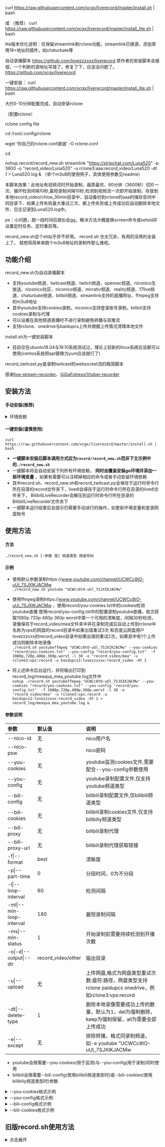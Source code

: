 curl https://raw.githubusercontent.com/xcgx/liverecord/master/install.sh | bash

或
（推荐）
curl https://raw.githubusercontent.com/xcgx/liverecord/master/install_lite.sh | bash

lite版本优化说明：仅保留streamlink和rclone功能，streamlink已换源，添加常用18+地址的插件，如chaturbate等

自动录播脚本
https://github.com/lovezzzxxx/liverecord
原作者的安装脚本会报错，一个判断的源地址写错了，修复了下，应该没问题了。
https://github.com/xcgx/liverecord

一键安装：
curl https://raw.githubusercontent.com/xcgx/liverecord/master/install_lite.sh | bash

大约5-10分钟配置完成，自动安装rclone

（配置rclone）

rclone config file

cd /root/.config/rclone

wget ‘你自己的rclone.conf直链’ -O rclone.conf


cd

nohup record/record_new.sh streamlink "https://stripchat.com/Luna520" -p 3600 -o "record_video/Luna520" -u rclone3:aaa:record_video/Luna520 -dt 1 > Luna520.log &
（举个m3u8的使用例子，具体使用参数见readme）

本脚本效果：此地址有视频流时开始录制，画质最优、60分钟（3600秒）切片一次、循环检测间隔10秒,最短录制间隔10秒,检测到视频流一次即开始录制、存放到本地record_video/chloe_30min目录中、自动备份到rclone的aaa的储存空间中同目录下、如果上传失败最大重试三次、都上传失败或上传成功后自动删除本地文件、日志记录到Luna520.log中。


ps：小问题，跑一段时间后貌似会gg，解决方法大概是换screen命令或setsid并设置定时任务、定时重启等。

record_new.sh这个sh似乎并不好用。
record.sh 也太冗余，有用的没用的全装上了。
就想简简单单跑个m3u8地址的录制咋那么难呢。


## 功能介绍
record_new.sh为自动录播脚本  
  * 支持youtube频道、twitcast频道、twitch频道、openrec频道、niconico生放送、niconico社区、niconico频道、mirrativ频道、reality频道、17live频道、chaturbate频道、bilibili频道、streamlink支持的直播网址、ffmpeg支持的m3u8地址
  * 其中youtube支持cookies录制，niconico支持登录账号录制，bilibili支持cookies录制与代理
  * 可以设置在其他频道直播时不进行录制避免转播与双推流
  * 支持rclone、onedrive与baidupcs上传并根据上传情况清理本地文件  

install.sh为一键安装脚本
  * 目前仅在ubuntu18.04与19.10系统测试过，理论上较新的linux系统应该都可以使用(centos系统把apt替换为yum应该就行了)  

record_twitcast.py是录制twitcast的websocket流的精简脚本

感谢[live-stream-recorder](https://github.com/printempw/live-stream-recorder)、[GiGaFotress/Vtuber-recorder](https://github.com/GiGaFotress/Vtuber-recorder)  

## 安装方法
#### 手动安装(推荐)

<details>
<summary>环境依赖</summary>

  * 自动录播脚本，安装方法为`mkdir record ; wget -O "record/record_new.sh" "https://github.com/xcgx/liverecord/raw/master/record_new.sh" ; chmod +x record/record_new.sh`
  * [ffmpeg](https://github.com/FFmpeg/FFmpeg)，安装方法为`sudo apt install ffmpeg`。
  * [streamlink](https://github.com/streamlink/streamlink)(基于python3)，安装方法为`pip3 install streamlink`。
  * [livedl](https://github.com/nnn-revo2012/livedl)(基于go，原项目[himananiito/livedl](https://github.com/himananiito/livedl)已失效)，具体编译安装方法可以参考作者的说明， __请将编译完成的livedl文件放置于运行时命令行所在目录的livedl/文件夹内__ 。否则无法使用twitcast、nicolv、nicoco、nicoch参数。
  * [record_twitcast.py文件](https://github.com/lovezzzxxx/liverecord/blob/master/record_twitcast.py)(基于python3 websocket库)，安装方法为`mkdir record ; wget -O "record/record_twitcast.py" "https://github.com/lovezzzxxx/liverecord/raw/master/record_twitcast.py" ; chmod +x "record/record_twitcast.py"`， __如果手动安装请将record_twitcast.py文件放置于运行时命令行所在目录的record/文件夹内并给予可执行权限即可__ 。否则无法使用twitcastpy参数。
  * [you-get](https://github.com/soimort/you-get)(基于python3)，安装方法为`pip3 install you-get`。否则无法使用bilibiliy参数。
  * [BilibiliLiveRecorder](https://github.com/nICEnnnnnnnLee/BilibiliLiveRecorder)(基于java)，安装方法为`mkdir BilibiliLiveRecorder ; cd BilibiliLiveRecorder ; wget https://github.com/nICEnnnnnnnLee/BilibiliLiveRecorder/releases/download/V2.13.0/BilibiliLiveRecord.v2.13.0.zip ; unzip BilibiliLiveRecord.v2.13.0.zip ; rm BilibiliLiveRecord.v2.13.0.zip ; cd ..`。否则无法使用bilibilir参数。
  * [rclone](https://github.com/rclone/rclone)(支持onedrive、googledrive、dropbox等多种网盘，需登录后使用)，安装方法为`curl https://rclone.org/install.sh | sudo bash`，配置方法为`rclone config`后根据说明进行。否则无法使用rclone上传。
  * [OneDriveUploader](https://github.com/MoeClub/OneList/tree/master/OneDriveUploader)(支持包括世纪互联版在内的各种onedrive网盘，需登录后使用)，安装和登录方法可以参考[Rat's Blog](https://www.moerats.com/archives/1006)。否则无法使用onedrive上传。
  * [BaiduPCS-Go](https://github.com/qjfoidnh/BaiduPCS-Go)(给予go，支持百度云网盘，需登录后使用，原项目[iikira/BaiduPCS-Go](https://github.com/iikira/BaiduPCS-Go)已失效)，安装和登录方法可以参考作者的说明。否则无法使用baidupan上传。

</details>

#### 一键安装(谨慎使用)

`curl https://raw.githubusercontent.com/xcgx/liverecord/master/install.sh | bash`  
  * __一键脚本安装后脚本调用方式应为`record/record_new.sh`而非下文示例中的`./record_new.sh`__
  * 一键脚本将会自动安装下列所有环境依赖， __同时会覆盖安装go环境并添加一些环境变量__ ，如果有需要可以注释掉相应的命令或者手动安装环境依赖
  * 其中record.sh、record_new.sh和record_twitcast.py会保存于运行时命令行所在目录的record文件夹下，livedl会保存于运行时命令行所在目录的livedl文件夹下， BilibiliLiveRecorder会解压到运行时命令行所在目录的BilibiliLiveRecorder文件夹下
  * 一键脚本运行结束后会提示仍需要手动进行的操作，如更新环境变量和登录网盘账号  

## 使用方法
#### 方法
`./record_new.sh [-参数 值] 频道类型 频道号码`

#### 示例
  * 使用默认参数录制https://www.youtube.com/channel/UCWCc8tO-uUl_7SJXIKJACMw  
`./record_new.sh youtube "UCWCc8tO-uUl_7SJXIKJACMw"`  

  * 使用ffmpeg录制https://www.youtube.com/channel/UCWCc8tO-uUl_7SJXIKJACMw ，使用record/you-cookies.txt中的cookeis检测youtube直播 使用record/you-config.txt中的配置录制youtube直播，依次获取1080p 720p 480p 360p worst中第一个可用的清晰度，间隔30秒检测，录像保存于record_video/mea文件夹中并在录制完成后自动上传到rclone中名称为vps的网盘的record目录中如果出错重试3次 和百度云网盘用户lovezzzxxx的record_video目录中如果出错则重试2次，如果其中有1个上传成功则删除本地录像  
`./record.sh youtubeffmpeg "UCWCc8tO-uUl_7SJXIKJACMw" --you-cookies "record/you-cookies.txt" --you-config "record/you-config.txt"  -f 1080p,720p,480p,360p,worst -l 30 -o "record_video/mea" -u rclone3:vps:record -u baidupcs2:lovezzzxxx:record_video -dt 1`  

  * 将上述命令后台运行，并将输出打印到record_log/meaqua_mea_youtube.log文件中  
`nohup ./record.sh youtubeffmpeg "UCWCc8tO-uUl_7SJXIKJACMw" --you-cookies "record/you-cookies.txt" --you-config "record/you-config.txt"  -f 1080p,720p,480p,360p,worst -l 30 -o "record_video/mea" -u rclone3:vps:record -u baidupcs2:lovezzzxxx:record_video -dt 1 > record_log/meaqua_mea_youtube.log &`

#### 参数说明
参数|默认值|说明
:---|:---|:---
--nico-id|无|nico用户名
--nico-psw|无|nico密码
--you-cookies|无|youtube监测cookies文件,需要配合--you-config参数使用
--you-config|无|youtube录制配置文件,仅支持youtube频道类型
--bili-config|无|bilibili录制配置文件,仅bilibili频道类型
--bili-cookies|无|bilibili录制cookies文件,仅支持bilibiliy频道类型
--bili-proxy|无|bilibili录制代理
--bili-proxy-url|无|bilibili录制代理获取链接
-f\|--format|best|清晰度
-p\|--part-time|0|分段时间，0为不分段
-l\|--loop-interval|60|检测间隔
-ml\|--min-loop-interval|180|最短录制间隔
-ms\|--min-status|1|开始录制前需要持续检测到开播次数
-o\|-d\|--output\|--dir|record_video/other|输出目录
-u\|--upload|无|上传网盘,格式为网盘类型重试次数:盘符:路径，网盘类型支持rclone paidupcs onedrive，例如rclone3:vps:record
-dt\|--delete-type|1|删除本地录像需要成功上传的数量，默认为1，del为强制删除，keep为强制保留，all为需要全部上传成功
-e\|--except|无|排除转播，格式同录制频道，如-e youtube "UCWCc8tO-uUl_7SJXIKJACMw
* youtube会限需要--you-cookies(用于监测)与--you-config(用于录制)同时使用
* bilibili会限需要--bili-config(使用bilibili频道类型时)或--bili-cookies(使用bilibiliy频道类型时)参数


<details>
<summary>--you-cookies格式示例</summary>

```
# Netscape HTTP Cookie File
.youtube.com	TRUE	/	FALSE	1669471182	SID	aaaaaaaaaaaaaaaaaaaaaa.
.youtube.com	TRUE	/	FALSE	1648408153	HSID	aaaaaaaaaaaaaaa
.youtube.com	TRUE	/	FALSE	1648408153	SSID	aaaaaaaaaaaaaaaa
.youtube.com	TRUE	/	FALSE	1648408153	APISID	aaaaaaaaaaaaaa/aaaaaaaaaaaaaaa
.youtube.com	TRUE	/	FALSE	1648408153	SAPISID	aaaaaaaaaaaa/aaaaaaaaaaaaaaa
```
* 浏览器中打开www.bilibili.com时按f12，打开"网络"中带有cookies的请求，复制请求头中的cookeis如`SID=aaaaaaaaaaaaaaaaaaaaaa.; HSID=aaaaaaaaaaaaaaa; SSID=aaaaaaaaaaaaaaaa; APISID=aaaaaaaaaaaaaa/aaaaaaaaaaaaaaa; SAPISID=aaaaaaaaaaaa/aaaaaaaaaaaaaaa`到[cookies转换](http://tools.bugscaner.com/cookietocookiejar/)中并设置作用域为`.youtube.com`，将结果保存到任意文本文档中并在参数中设置运行时相对路径即可，推荐在首行添加示例中的注释

</details>


<details>
<summary>--you-config格式示例</summary>

```
http-cookie=SID=aaaaaaaaaaaaaaaaaaaaaa.
http-cookie=HSID=aaaaaaaaaaaaaaa
http-cookie=SSID=aaaaaaaaaaaaaaaa
http-cookie=APISID=aaaaaaaaaaaaaa/aaaaaaaaaaaaaaa
http-cookie=SAPISID=aaaaaaaaaaaa/aaaaaaaaaaaaaaa
```
* 获取cookies方法同上，将结果修改为上述格式后保存到任意文本文档中并在参数中设置运行时相对路径即可

</details>


<details>
<summary>--bili-config格式示例</summary>

```
http-cookie=DedeUserID=aaaaaa
http-cookie=DedeUserID__ckMd5=aaaaaaaaaaaa
http-cookie=SESSDATA=aaaa%2Caaaaa
http-cookie=bili_jct=aaaaaaaa
http-cookie=sid=aaaaaa
```

</details>


<details>
<summary>--bili-cookies格式示例</summary>

```
# Netscape HTTP Cookie File
.bilibili.com	TRUE	/	FALSE	1606047748	DedeUserID	aaaaaa
.bilibili.com	TRUE	/	FALSE	1606047748	DedeUserID__ckMd5	aaaaaaaaaaaa
.bilibili.com	TRUE	/	FALSE	1606047748	SESSDATA	aaaa%2Caaaaa
.bilibili.com	TRUE	/	FALSE	1606047748	bili_jct	aaaaaaaa
.bilibili.com	TRUE	/	FALSE	1606047748	sid	aaaaaa
```

</details>

## 旧版record.sh使用方法

<details>
<summary>点击展开</summary>

record.sh基本功能同上，但使用方式有较大区别。另外youtube与bilibili不支持cookies录制，仅bilibili支持排除转播，不支持任意多个网盘上传。

## record.sh使用方法
#### 方法
`./record.sh youtube|youtubeffmpeg|twitcast|twitcastffmpeg|twitcastpy|twitch|openrec|nicolv[:用户名,密码]|nicoco[:用户名,密码]|nicoch[:用户名,密码]|mirrativ|reality|17live|chaturbate|bilibili|bilibiliproxy[,代理ip:代理端口]|bilibilir|bilibiliproxyr[,代理ip:代理端口]|streamlink|m3u8 频道号码 [best|其他清晰度] [loop|once|视频分段时间] [10,10,1|循环检测间隔,最短录制间隔,录制开始所需连续检测开播次数] [record_video/other|其他本地目录] [nobackup|rclone:网盘名称:|onedrive|baidupan[重试次数][keep|del]] [noexcept|排除转播的youtube频道号码] [noexcept|排除转播的twitcast频道号码] [noexcept|排除转播的twitch频道号码] [noexcept|排除转播的openrec频道号码] [noexcept|排除转播的nicolv频道号码] [noexcept|排除转播的nicoco频道号码] [noexcept|排除转播的nicoch频道号码] [noexcept|排除转播的mirrativ频道号码] [noexcept|排除转播的reality频道号码] [noexcept|排除转播的17live频道号码]  [noexcept|排除转播的chaturbate频道号码] [noexcept|排除转播的streamlink支持的频道网址]`

#### 示例
  * 使用默认参数录制https://www.youtube.com/channel/UCWCc8tO-uUl_7SJXIKJACMw   
`./record.sh youtube "UCWCc8tO-uUl_7SJXIKJACMw"`  

  * 使用ffmpeg录制https://www.youtube.com/channel/UCWCc8tO-uUl_7SJXIKJACMw ，依次获取1080p 720p 480p 360p worst中第一个可用的清晰度，在检测到直播并进行一次录制后终止，间隔30秒检测，录像保存于record_video/mea文件夹中并在录制完成后自动上传到rclone中名称为vps的网盘和百度云网盘的相同路径 如果出错则重试最多三次 上传结束后根据上传情况删除本地录像，如果上传失败则会保留本地录像  
`./record.sh youtubeffmpeg "UCWCc8tO-uUl_7SJXIKJACMw" 1080p,720p,480p,360p,worst once 30 "record_video/mea" rclone:vps:baidupan3`  

  * 后台运行，使用代理服务器127.0.0.1:1080录制https://live.bilibili.com/12235923 ，最高清晰度，循环检测并在录制进行7200秒时分段，间隔30秒检测 每次录制从开始到结束最短间隔5秒，录像保存于record_video/mea文件夹中并在录制完成后自动上传到rclone中名称为vps的网盘和onedrive和百度云网盘的相同路径 如果出错则重试最多三次 上传完成后无论成功与否都保留本地录像，在https://www.youtube.com/channel/UCWCc8tO-uUl_7SJXIKJACMw https://twitcasting.tv/kaguramea_vov 有直播时不进行录制，log记录保存于mea_bilibili.log文件  
`nohup ./record.sh bilibiliproxy,127.0.0.1:1080 "12235923" best 7200 30,5 "record_video/mea_bilibili" rclone:vps:onedrivebaidupan3keep "UCWCc8tO-uUl_7SJXIKJACMw" "kaguramea_vov" > mea_bilibili.log &`  

#### 参数说明

  * 必选参数，选择录制方式与相应频道号码  

网站|第一个参数|第二个参数|说明|注意事项
:---|:---|:---|:---|:---
youtube|`youtube`、`youtubeffmpeg`|`个人主页网址中的ID部分`(如UCWCc8tO-uUl_7SJXIKJACMw)|youtubeffmpeg为使用ffmpeg进行录制|请不要将第三个清晰度参数指定为best或1080p60及以上的分辨率
twitcast|`twitcast`、`twitcastffmpeg`、`twitcastpy`|`个人主页网址中的ID部分`(如kaguramea_vov)|twitcastffmpeg为使用ffmpeg进行录制，twitcastpy为使用record_twitcast.py进行录制|如果未安装相应依赖，则仅能使用twitcast参数，无法录制twitcast最高清晰度。 __请不要对同一场直播进行多个录制，会导致文件命名问题__
niconico|`nicolv`、`nicoco`、`nicoch`|分别为`niconico生放送号码`(如lv320447549)，`niconico社区号码`(如co41030)，`niconico频道号码`(如macoto2525)|可以在后方添加`:用户名,密码`来登录nico账号进行录制(如nicolv:user@mail.com,password)|如果未安装相应依赖，则无法录制niconico。 __请不要对同一场直播使用同一账号进行多个录制，会产生websocket链接冲突导致录像卡顿或反复断连__
bilibili|`bilibili`、`bilibiliproxy`|`直播间网址中的ID部分`(如12235923)|bilibiliproxy为通过代理进行录制，可以直接在后方添加`,代理ip:代理端口`指定代理服务器(如bilibiliproxy,127.0.0.1:1080)，也可以在脚本内相应部分添加代理获取方法
其他网站| `twitch`、`openrec`、`mirrativ`、`reality`、`17live`、`chaturbate`|`个人主页网址中的ID部分`，其中reality为频道名称(如果为部分名字则匹配含有这些文字的其中一个频道)或vlive_id(获取方法可于脚本内查找)|其中twitch使用streamlink检测直播状态，系统占用较高||
其他|`streamlink`、`m3u8`|`streamlink支持的个人主页网址或直播网址`、`直播媒体流的m3u8网址`||

  * 可选参数， __需要补全中间的参数才能指定后续的参数__

参数|功能|默认值|其他可选值|说明
:---|:---|:---|:---|:---
第三个参数|清晰度|`best`|`清晰度1,清晰度2`，可以用,分隔来指定多个清晰度|仅支持streamlink含有的清晰度，将会依次获取尝试直到获取第一个可用的清晰度
第四个参数|是否循环和录制分段时间|`loop`|`once`或`分段秒数`|如果指定为once则会在检测到直播并进行一次录制后终止，如果指定为数字则会以loop模式进行录制并在在录制进行相应秒数时分段。 __注意分段时可能会有十秒左右的视频缺失__
第五个参数|循环检测间隔和最短录制间隔和录制开始所需连续检测开播次数|`10,10,1`|`循环检测间隔秒数,最短录制间隔秒数,录制开始所需连续检测开播次数`，如果不以,分隔则最短录制间隔也为此值而录制开始所需连续检测开播次数为1|循环检测间隔是指如果未检测到直播，则等待相应时间进行下一次检测；最短录制间隔是指如果一次录制结束后，如果距离录制开始小于最短录制间隔，则等待到最短录制间隔进行下一次检测。最短录制间隔主要是为了防止检测到直播但录制出错的情况，此时一次录制结束如果立即进行下一次检测可能会因为检测过于频繁导致被封禁IP或者导致高系统占用，这种情况可能出现在网站改版等特殊时期，需要注意的是如果一次直播时间过短或者频繁断流也能触发等待；录制开始所需连续检测开播次数是指需要连续检测到相应次数的开播才会开始录制，可以用于预防一些检测到直播状态实际却并没有直播的情况。
第六个参数|本地录像存放目录|`record_video/other`|`本地目录`||
第七个参数|是否自动备份|`nobackup`|`rclone:网盘名称:` + `onedrive` + `baidupan` + `重试次数` + `无/keep/del`，不需要空格直接连接在一起即可(如rclone1del或rclone:vps:onedrivebaidupan3keep)|其中前三项的rclone、onedrive、baidupan分别指上传rclone相应名称的网盘、OneDriveUploader登录的onedrive网盘、BaiduPCS-Go登录的百度云网盘。第四项为重试次数，如果不指定则默认为尝试一次。第五项为上传完成后是否保留本地文件，如果不指定则上传成功将删除本地文件，上传失败将保留本地文件，keep参数为不论结果始终保留本地文件，del参数为不论结果始终删除本地文件。如果因为偶发的检测异常导致没有直播时开始录制，进而产生没有相应录像文件的log文件，脚本将会自动删除这个没有对应录像文件的log文件
第八至十四个参数|bilibili的录制需要排除的转播|`noexcept`|`相应频道号码`，具体同第二个参数，顺序分别为youtube、twitcast、twitch、openrec、nicolv、nicoco、nicoch、mirrativ、reality、17live、chaturbate、streamlink|仅bilibili录制有效，检测到相应频道正在直播时不进行bilibili的录制

</details>
